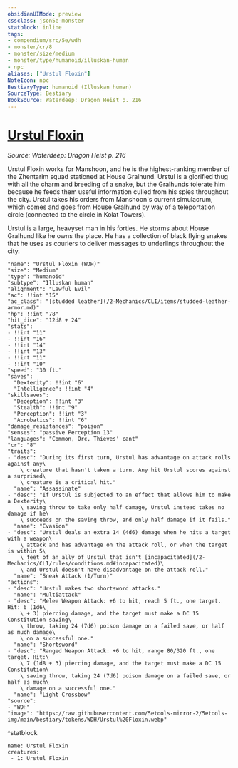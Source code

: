 ```yaml
---
obsidianUIMode: preview
cssclass: json5e-monster
statblock: inline
tags:
- compendium/src/5e/wdh
- monster/cr/8
- monster/size/medium
- monster/type/humanoid/illuskan-human
- npc
aliases: ["Urstul Floxin"]
NoteIcon: npc
BestiaryType: humanoid (Illuskan human)
SourceType: Bestiary
BookSource: Waterdeep: Dragon Heist p. 216
---
```

# [Urstul Floxin](2-Mechanics/CLI/bestiary/npc/urstul-floxin-wdh.md)
*Source: Waterdeep: Dragon Heist p. 216*  

Urstul Floxin works for Manshoon, and he is the highest-ranking member of the Zhentarim squad stationed at House Gralhund. Urstul is a glorified thug with all the charm and breeding of a snake, but the Gralhunds tolerate him because he feeds them useful information culled from his spies throughout the city. Urstul takes his orders from Manshoon's current simulacrum, which comes and goes from House Gralhund by way of a teleportation circle (connected to the circle in Kolat Towers).

Urstul is a large, heavyset man in his forties. He storms about House Gralhund like he owns the place. He has a collection of black flying snakes that he uses as couriers to deliver messages to underlings throughout the city.

```statblock
"name": "Urstul Floxin (WDH)"
"size": "Medium"
"type": "humanoid"
"subtype": "Illuskan human"
"alignment": "Lawful Evil"
"ac": !!int "15"
"ac_class": "[studded leather](/2-Mechanics/CLI/items/studded-leather-armor.md)"
"hp": !!int "78"
"hit_dice": "12d8 + 24"
"stats":
- !!int "11"
- !!int "16"
- !!int "14"
- !!int "13"
- !!int "11"
- !!int "10"
"speed": "30 ft."
"saves":
  "Dexterity": !!int "6"
  "Intelligence": !!int "4"
"skillsaves":
  "Deception": !!int "3"
  "Stealth": !!int "9"
  "Perception": !!int "3"
  "Acrobatics": !!int "6"
"damage_resistances": "poison"
"senses": "passive Perception 13"
"languages": "Common, Orc, Thieves' cant"
"cr": "8"
"traits":
- "desc": "During its first turn, Urstul has advantage on attack rolls against any\
    \ creature that hasn't taken a turn. Any hit Urstul scores against a surprised\
    \ creature is a critical hit."
  "name": "Assassinate"
- "desc": "If Urstul is subjected to an effect that allows him to make a Dexterity\
    \ saving throw to take only half damage, Urstul instead takes no damage if he\
    \ succeeds on the saving throw, and only half damage if it fails."
  "name": "Evasion"
- "desc": "Urstul deals an extra 14 (4d6) damage when he hits a target with a weapon\
    \ attack and has advantage on the attack roll, or when the target is within 5\
    \ feet of an ally of Urstul that isn't [incapacitated](/2-Mechanics/CLI/rules/conditions.md#incapacitated)\
    \ and Urstul doesn't have disadvantage on the attack roll."
  "name": "Sneak Attack (1/Turn)"
"actions":
- "desc": "Urstul makes two shortsword attacks."
  "name": "Multiattack"
- "desc": "Melee Weapon Attack: +6 to hit, reach 5 ft., one target. Hit: 6 (1d6\
    \ + 3) piercing damage, and the target must make a DC 15 Constitution saving\
    \ throw, taking 24 (7d6) poison damage on a failed save, or half as much damage\
    \ on a successful one."
  "name": "Shortsword"
- "desc": "Ranged Weapon Attack: +6 to hit, range 80/320 ft., one target. Hit:\
    \ 7 (1d8 + 3) piercing damage, and the target must make a DC 15 Constitution\
    \ saving throw, taking 24 (7d6) poison damage on a failed save, or half as much\
    \ damage on a successful one."
  "name": "Light Crossbow"
"source":
- "WDH"
"image": "https://raw.githubusercontent.com/5etools-mirror-2/5etools-img/main/bestiary/tokens/WDH/Urstul%20Floxin.webp"
```
^statblock

```encounter-table
name: Urstul Floxin
creatures:
 - 1: Urstul Floxin
```